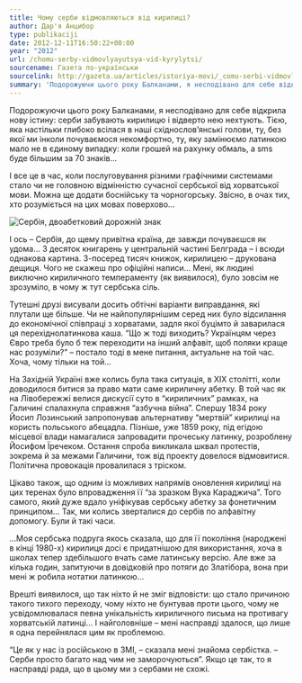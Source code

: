 ```yaml
---
title: Чому серби відмовляються від кирилиці?
author: Дар'я Анцибор
type: publikaciji
date: 2012-12-11T16:50:22+00:00
year: "2012"
url: /chomu-serby-vidmovlyayutsya-vid-kyrylytsi/
sourcename: Газета по-українськи
sourcelink: http://gazeta.ua/articles/istoriya-movi/_comu-serbi-vidmovlyayutsya-vid-kirilici/471926
summary: 'Подорожуючи цього року Балканами, я несподівано для себе відкрила нову істину: серби забувають кирилицю і відверто нею нехтують. З десяток книгарень у центральній частині Белграда – і всюди однакова картина. З-посеред тисяч книжок, кирилицею &#8211; друкована дещиця.'
---
```

Подорожуючи цього року Балканами, я несподівано для себе відкрила нову істину: серби забувають кирилицю і відверто нею нехтують. Тією, яка настільки глибоко всілася в наші східнослов&#8217;янські голови, ту, без якої ми інколи почуваємося некомфортно, ту, яку замінюємо латинкою мало не в єдиному випадку: коли грошей на рахунку обмаль, а sms буде більшим за 70 знаків&#8230;

І все це в час, коли послуговування різними графічними системами стало чи не головною відмінністю сучасної сербської від хорватської мови. Можна ще додати боснійську та чорногорську. Звісно, в очах тих, хто розуміється на цих мовах поверхово…

<img src="/img/articles/z2014/serbij-znak-dvoazbucnij.jpg" alt="Сербія, двоабетковий дорожній знак"/>

І ось – Сербія, до щему привітна країна, де завжди почуваєшся як удома… З десяток книгарень у центральній частині Белграда – і всюди однакова картина. З-посеред тисяч книжок, кирилицею &#8211; друкована дещиця. Чого не скажеш про офіційні написи… Мені, як людині виключно кириличного темпераменту (як виявилося), було зовсім не зрозуміло, в чому ж тут сербська сіль.

Тутешні друзі висували досить обтічні варіанти виправдання, які плутали ще більше. Чи не найпопулярнішим серед них було відсилання до економічної співпраці з хорватами, задля якої буцімто й заварилася ця перехіднолатинкова каша. &#8220;Що ж тоді виходить? Українцям через Євро треба було б теж переходити на інший алфавіт, щоб поляки краще нас розуміли?&#8221; &#8211; постало тоді в мене питання, актуальне на той час. Хоча, чому тільки на той…

На Західній Україні вже колись була така ситуація, в ХІХ столітті, коли доводилося битися за право мати саме кириличну абетку. В той час як на Лівобережжі велися дискусії суто в &#8220;кириличних&#8221; рамках, на Галичині спалахнула справжня &#8220;азбучна війна&#8221;. Спершу 1834 року Йосип Лозинський запропонував альтернативу &#8220;мертвій&#8221; кирилиці на користь польського абецадла. Пізніше, уже 1859 року, під егідою місцевої влади намагалися запровадити прочеську латинку, розроблену Йосифом Їречеком. Остання спроба викликала шквал протестів, зокрема й за межами Галичини, тож від проекту довелося відмовитися. Політична провокація провалилася з тріском.

Цікаво також, що одним із можливих напрямів оновлення кирилиці на цих теренах було впровадження її &#8220;за зразком Вука Караджича&#8221;. Того самого, який дуже вдало уніфікував сербську абетку за фонетичним принципом… Так, ми колись зверталися до сербів по алфавітну допомогу. Були й такі часи.

…Моя сербська подруга якось сказала, що для її покоління (народжені в кінці 1980-х) кирилиця досі є придатнішою для використання, хоча в школах тепер здебільшого вчать саме латинську версію. Але вже за кілька годин, запитуючи в довідковій про потяги до Златібора, вона при мені ж робила нотатки латинкою&#8230;

Врешті виявилося, що так ніхто й не зміг відповісти: що стало причиною такого тихого переходу, чому ніхто не бунтував проти цього, чому не усвідомлювалася певна унікальність кириличного письма на противагу хорватській латинці… І найголовніше – мені насправді здалося, що лише я одна перейнялася цим як проблемою.

&#8220;Це як у нас із російською в ЗМІ, &#8211; сказала мені знайома сербістка. &#8211; Серби просто багато над чим не заморочуються&#8221;. Якщо це так, то я насправді рада, що в цьому ми з сербами не схожі.


